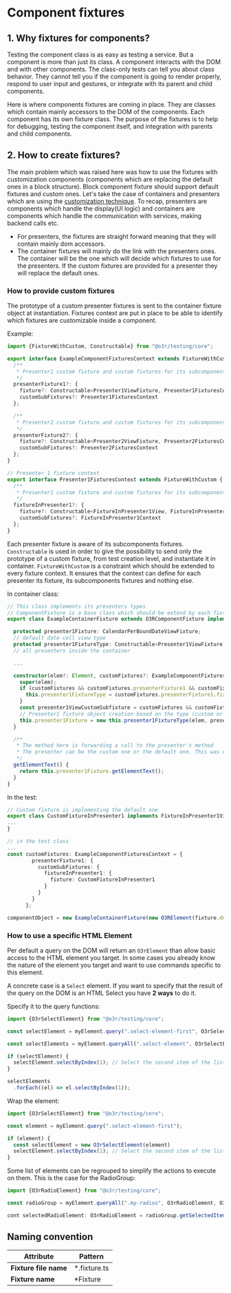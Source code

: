 # Component fixtures

## 1. Why fixtures for components?

Testing the component class is as easy as testing a service.
But a component is more than just its class. A component interacts with the DOM and with other components. The class-only tests can tell you about class behavior.
They cannot tell you if the component is going to render properly, respond to user input and gestures, or integrate with its parent and child components.

Here is where components fixtures are coming in place. They are classes which contain mainly accessors to the DOM of the components. Each component has its own fixture class.
The purpose of the fixtures is to help for debugging, testing the component itself, and integration with parents and child components.

## 2. How to create fixtures?

The main problem which was raised here was how to use the fixtures with customization components (components which are replacing the default ones in a block structure). Block component fixture should support default fixtures and custom ones.
Let's take the case of containers and presenters which are using the [customization technique](./COMPONENT_REPLACEMENT.md). To recap, presenters are components which handle the display(UI logic) and containers are components which
handle the communication with services, making backend calls etc.
- For presenters, the fixtures are straight forward meaning that they will contain mainly dom accessors.
- The container fixtures will mainly do the link with the presenters ones. The container will be the one which will decide which fixtures to use for the presenters.
If the custom fixtures are provided for a presenter they will replace the default ones.

### How to provide custom fixtures

The prototype of a custom presenter fixtures is sent to the container fixture object at instantiation.
Fixtures context are put in place to be able to identify which fixtures are customizable inside a component.

Example:
```typescript
import {FixtureWithCustom, Constructable} from "@o3r/testing/core";

export interface ExampleComponentFixturesContext extends FixtureWithCustom {
  /**
   * Presenter1 custom fixture and custom fixtures for its subcomponents
   */
  presenterFixture1?: {
    fixture?: Constructable<Presenter1ViewFixture, Presenter1FixturesContext>,
    customSubFixtures?: Presenter1FixturesContext
  };

  /**
   * Presenter2 custom fixture and custom fixtures for its subcomponents
   */
  presenterFixture2?: {
    fixture?: Constructable<Presenter2ViewFixture, Presenter2FixturesContext>,
    customSubFixtures?: Presenter2FixturesContext
  };
}

// Presenter 1 fixture context
export interface Presenter1FixturesContext extends FixtureWithCustom {
  /**
   * Presenter1 custom fixture and custom fixtures for its subcomponents
   */
  fixtureInPresenter1?: {
    fixture?: Constructable<FixtureInPresenter1View, FixtureInPresenter1Context>,
    customSubFixtures?: FixtureInPresenter1Context
  };
}
```

Each presenter fixture is aware of its subcomponents fixtures.
```Constructable``` is used in order to give the possibility to send only the prototype of a custom fixture, from test creation level, and instantiate it in container.
```FixtureWithCustom``` is a constraint which should be extended to every fixture context. It ensures that the context can define for each presenter its fixture, its subcomponents fixtures and nothing else.

In container class:

```typescript
// This class implements its presenters types
// ComponentFixture is a base class which should be extend by each fixture
export class ExampleContainerFixture extends O3RComponentFixture implements Presenter1ViewFixture, Presenter2ViewFixture {

  protected presenter1Fixture: CalendarPerBoundDateViewFixture;
  // default date cell view type
  protected presenter1FixtureType: Constructable<Presenter1ViewFixture, Presenter1ViewFixture> = Presenter1ViewFixture;
  // all presenters inside the container

  ...

  constructor(elem?: Element, customFixtures?: ExampleComponentFixturesContext) {
    super(elem);
    if (customFixtures && customFixtures.presenterFixture1 && customFixtures.presenterFixture1.fixture) {
      this.presenter1FixtureType = customFixtures.presenterFixture1.fixture;
    }
    const presenter1ViewCustomSubfixture = customFixtures && customFixtures.presenterFixture1 && customFixtures.presenterFixture1.customSubFixtures;
    // Presenter1 fixture object creation based on the type (custom or default)
    this.presenter1Fixture = new this.presenter1FixtureType(elem, presenter1ViewCustomSubfixture);
  }

  /**
   * The method here is forwarding a call to the presenter's method
   * The presenter can be the custom one or the default one. This was decided before in the constructor in this case
   */
  getElementText() {
    return this.presenter1Fixture.getElementText();
  }
}
```

In the test:

```typescript
// Custom fixture is implementing the default one
export class CustomFixtureInPresenter1 implements FixtureInPresenter1View {
...
}

// in the test class
...
const customFixtures: ExampleComponentFixturesContext = {
        presenterFixture1: {
          customSubFixtures: {
            fixtureInPresenter1: {
              fixture: CustomFixtureInPresenter1
            }
          }
        }
      };

componentObject = new ExampleContainerFixture(new O3RElement(fixture.debugElement), customFixtures);
```
### How to use a specific HTML Element

Per default a query on the DOM will return an `O3rElement` than allow basic access to the HTML element you target. In some cases you already know the nature of the element you target and want to use commands specific to this element.

A concrete case is a `Select` element. If you want to specify that the result of the query on the DOM is an HTML Select you have **2 ways** to do it.

Specify it to the query functions:
```typescript
import {O3rSelectElement} from "@o3r/testing/core";

const selectElement = myElement.query(".select-element-first", O3rSelectElement);

const selectElements = myElement.queryAll(".select-element", O3rSelectElement);

if (selectElement) {
  selectElement.selectByIndex(1); // Select the second item of the list
}

selectElements
  .forEach((el) => el.selectByIndex(1));
```

Wrap the element:
```typescript
import {O3rSelectElement} from "@o3r/testing/core";

const element = myElement.query(".select-element-first");

if (element) {
  const selectElement = new O3rSelectElement(element)
  selectElement.selectByIndex(1); // Select the second item of the list
}
```

Some list of elements can be regrouped to simplify the actions to execute on them. This is the case for the RadioGroup:

```typescript
import {O3rRadioElement} from "@o3r/testing/core";

const radioGroup = myElement.queryAll(".my-radios", O3rRadioElement, O3rRadioGroup);

cont selectedRadioElement: O3rRadioElement = radioGroup.getSelectedItem();
```

## Naming convention

| Attribute             | Pattern      |
| --------------------- | ------------ |
| **Fixture file name** | *.fixture.ts |
| **Fixture name**      | *Fixture     |
